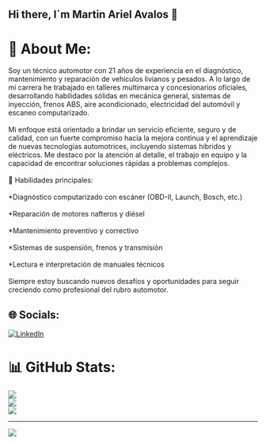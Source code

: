 ## Hi there, I´m Martin Ariel Avalos 👋

# 💫 About Me:
Soy un técnico automotor con 21 años de experiencia en el diagnóstico, mantenimiento y reparación de vehículos livianos y pesados. A lo largo de mi carrera he trabajado en talleres multimarca y concesionarios oficiales, desarrollando habilidades sólidas en mecánica general, sistemas de inyección, frenos ABS, aire acondicionado, electricidad del automóvil y escaneo computarizado.<br><br>Mi enfoque está orientado a brindar un servicio eficiente, seguro y de calidad, con un fuerte compromiso hacia la mejora continua y el aprendizaje de nuevas tecnologías automotrices, incluyendo sistemas híbridos y eléctricos. Me destaco por la atención al detalle, el trabajo en equipo y la capacidad de encontrar soluciones rápidas a problemas complejos.<br><br>🚗 Habilidades principales:<br><br>*Diagnóstico computarizado con escáner (OBD-II, Launch, Bosch, etc.)<br><br>*Reparación de motores nafteros y diésel<br><br>*Mantenimiento preventivo y correctivo<br><br>*Sistemas de suspensión, frenos y transmisión<br><br>*Lectura e interpretación de manuales técnicos<br><br>Siempre estoy buscando nuevos desafíos y oportunidades para seguir creciendo como profesional del rubro automotor.


## 🌐 Socials:
[![LinkedIn](https://img.shields.io/badge/LinkedIn-%230077B5.svg?logo=linkedin&logoColor=white)](https://linkedin.com/in/www.linkedin.com/in/martin-ariel-avalos-a4878b361) 
# 📊 GitHub Stats:
![](https://github-readme-stats.vercel.app/api?username=Avalos0528&theme=dark&hide_border=false&include_all_commits=false&count_private=false)<br/>
![](https://nirzak-streak-stats.vercel.app/?user=Avalos0528&theme=dark&hide_border=false)<br/>
![](https://github-readme-stats.vercel.app/api/top-langs/?username=Avalos0528&theme=dark&hide_border=false&include_all_commits=false&count_private=false&layout=compact)

---
[![](https://visitcount.itsvg.in/api?id=Avalos0528&icon=0&color=0)](https://visitcount.itsvg.in)

<!-- Proudly created with GPRM ( https://gprm.itsvg.in ) -->
